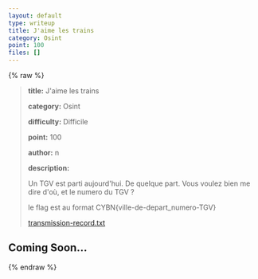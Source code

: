 ```yaml
---
layout: default
type: writeup
title: J'aime les trains
category: Osint
point: 100
files: []
---
```


{% raw %}
> **title:** J'aime les trains
>
> **category:** Osint
>
> **difficulty:** Difficile
>
> **point:** 100
>
> **author:** n
>
> **description:**
>
> Un TGV est parti aujourd'hui. De quelque part. Vous voulez bien me dire d'où, et le numero du TGV ?
>
> le flag est au format CYBN{ville-de-depart_numero-TGV}
>
> [transmission-record.txt](/files/369ff4ca38c83a5e751595666379e9da/transmission-record.txt)

## Coming Soon...

{% endraw %}
